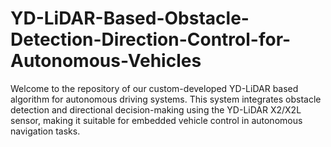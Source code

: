 # YD-LiDAR-Based-Obstacle-Detection-Direction-Control-for-Autonomous-Vehicles
Welcome to the repository of our custom-developed YD-LiDAR based algorithm for autonomous driving systems. This system integrates obstacle detection and directional decision-making using the YD-LiDAR X2/X2L sensor, making it suitable for embedded vehicle control in autonomous navigation tasks.
